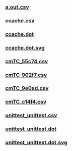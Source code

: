### [a.out.csv](a.out.csv)
### [ccache.csv](ccache.csv)
### [ccache.dot](ccache.dot)
### [ccache.dot.svg](ccache.dot.svg)
### [cmTC_55c74.csv](cmTC_55c74.csv)
### [cmTC_902f7.csv](cmTC_902f7.csv)
### [cmTC_9e0ad.csv](cmTC_9e0ad.csv)
### [cmTC_c14f4.csv](cmTC_c14f4.csv)
### [unittest_unittest.csv](unittest_unittest.csv)
### [unittest_unittest.dot](unittest_unittest.dot)
### [unittest_unittest.dot.svg](unittest_unittest.dot.svg)
